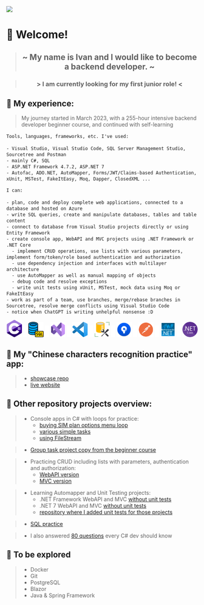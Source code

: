 ![](https://komarev.com/ghpvc/?username=kovac031)

# 🚀 Welcome! 

> ## <p align="center"> ~ My name is Ivan and I would like to become a backend developer. ~  </p>

> ### <p align="center"> > I am currently looking for my first junior role! < </p>
  
## 📝 My experience:           

> My journey started in March 2023, with a 255-hour intensive backend developer beginner course, and continued with self-learning

```
Tools, languages, frameworks, etc. I've used:

- Visual Studio, Visual Studio Code, SQL Server Management Studio, Sourcetree and Postman
- mainly C#, SQL
- ASP.NET Framework 4.7.2, ASP.NET 7
- Autofac, ADO.NET, AutoMapper, Forms/JWT/Claims-based Authentication, xUnit, MSTest, FakeItEasy, Moq, Dapper, ClosedXML ...
```

```
I can:

- plan, code and deploy complete web applications, connected to a database and hosted on Azure
- write SQL queries, create and manipulate databases, tables and table content
- connect to database from Visual Studio projects directly or using Entity Framework
- create console app, WebAPI and MVC projects using .NET Framework or .NET Core
  - implement CRUD operations, use lists with various parameters, implement form/token/role based authentication and authorization
  - use dependency injection and interfaces with multilayer architecture
  - use AutoMapper as well as manual mapping of objects
  - debug code and resolve exceptions
  - write unit tests using xUnit, MSTest, mock data using Moq or FakeItEasy
- work as part of a team, use branches, merge/rebase branches in Sourcetree, resolve merge conflicts using Visual Studio Code
- notice when ChatGPT is writing unhelpful nonsense :D
```
<p align="center"> <!-- jbg padding/margin ne slusa, workaround je transparent png -->
<img width="40px" src="https://github.com/kovac031/kovac031/blob/main/images/Csharp.png"/> 
  <img src="https://github.com/kovac031/kovac031/blob/main/images/transparent-margin.png"/> 
<img width="40px" src="https://github.com/kovac031/kovac031/blob/main/images/sql.png"/>
  <img src="https://github.com/kovac031/kovac031/blob/main/images/transparent-margin.png"/> 
<img width="40px" src="https://github.com/kovac031/kovac031/blob/main/images/visual studio.png"/>
  <img src="https://github.com/kovac031/kovac031/blob/main/images/transparent-margin.png"/> 
<img width="40px" src="https://github.com/kovac031/kovac031/blob/main/images/vs code.png"/>
  <img src="https://github.com/kovac031/kovac031/blob/main/images/transparent-margin.png"/> 
<img width="40px" src="https://github.com/kovac031/kovac031/blob/main/images/SSMS.png"/>
  <img src="https://github.com/kovac031/kovac031/blob/main/images/transparent-margin.png"/> 
<img width="40px" src="https://github.com/kovac031/kovac031/blob/main/images/sourcetree.png"/>
  <img src="https://github.com/kovac031/kovac031/blob/main/images/transparent-margin.png"/> 
<img width="40px" src="https://github.com/kovac031/kovac031/blob/main/images/postman.png"/>
  <img src="https://github.com/kovac031/kovac031/blob/main/images/transparent-margin.png"/> 
<img width="40px" src="https://github.com/kovac031/kovac031/blob/main/images/NET_framework.png"/>
  <img src="https://github.com/kovac031/kovac031/blob/main/images/transparent-margin.png"/> 
<img width="40px" src="https://github.com/kovac031/kovac031/blob/main/images/NET_core.png"/>
</p> 

## 🍜 My "Chinese characters recognition practice" app:

> - [showcase repo](https://github.com/kovac031/ChineseCharactersApp-Showcase)
> - [live website](https://practice-chinese.azurewebsites.net)

## 💾 Other repository projects overview:

> - Console apps in C# with loops for practice:
>   - [buying SIM plan options menu loop](https://github.com/kovac031/ConsoleApp-AktivacijaSimpaOpcije)
>   - [various simple tasks](https://github.com/kovac031/Mono-Elpros-PracticeTasks)
>   - [using FileStream](https://github.com/kovac031/ConsoleApp-FileStream-txt)

> - [Group task project copy from the beginner course](https://github.com/kovac031/Mono-Elpros-FinalExam)

> - Practicing CRUD including lists with parameters, authentication and authorization:
>   - [WebAPI version](https://github.com/kovac031/PlayPalMini-WebAPI)
>   - [MVC version](https://github.com/kovac031/PlayPalMini-MVC)

> - Learning Automapper and Unit Testing projects:
>   - .NET Framework WebAPI and MVC [without unit tests](https://github.com/kovac031/AutoMapper-EF)
>   - .NET 7 WebAPI and MVC [without unit tests](https://github.com/kovac031/AutoMapper-Core)
>   - [repository where I added unit tests for those projects](https://github.com/kovac031/LearningUnitTesting)

> - [SQL practice](https://github.com/kovac031/SQL-practice)

> - I also answered [80 questions](https://github.com/kovac031/DevQuestionsAndAnswers_CSharp) every C# dev should know

## 🚧 To be explored
> - Docker
> - Git
> - PostgreSQL
> - Blazor
> - Java & Spring Framework

